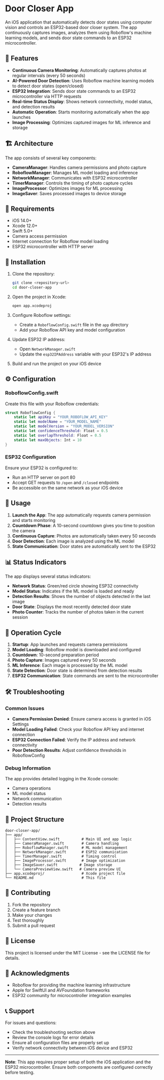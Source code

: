 # Door Closer App

An iOS application that automatically detects door states using computer vision and controls an ESP32-based door closer system. The app continuously captures images, analyzes them using Roboflow's machine learning models, and sends door state commands to an ESP32 microcontroller.

## 🚪 Features

- **Continuous Camera Monitoring**: Automatically captures photos at regular intervals (every 50 seconds)
- **AI-Powered Door Detection**: Uses Roboflow machine learning models to detect door states (open/closed)
- **ESP32 Integration**: Sends door state commands to an ESP32 microcontroller via HTTP requests
- **Real-time Status Display**: Shows network connectivity, model status, and detection results
- **Automatic Operation**: Starts monitoring automatically when the app launches
- **Image Processing**: Optimizes captured images for ML inference and storage

## 🏗️ Architecture

The app consists of several key components:

- **CameraManager**: Handles camera permissions and photo capture
- **RoboflowManager**: Manages ML model loading and inference
- **NetworkManager**: Communicates with ESP32 microcontroller
- **TimerManager**: Controls the timing of photo capture cycles
- **ImageProcessor**: Optimizes images for ML processing
- **ImageSaver**: Saves processed images to device storage

## 📱 Requirements

- iOS 14.0+
- Xcode 12.0+
- Swift 5.0+
- Camera access permission
- Internet connection for Roboflow model loading
- ESP32 microcontroller with HTTP server

## 🚀 Installation

1. Clone the repository:
   ```bash
   git clone <repository-url>
   cd door-closer-app
   ```

2. Open the project in Xcode:
   ```bash
   open app.xcodeproj
   ```

3. Configure Roboflow settings:
   - Create a `RoboflowConfig.swift` file in the `app` directory
   - Add your Roboflow API key and model configuration

4. Update ESP32 IP address:
   - Open `NetworkManager.swift`
   - Update the `esp32IPAddress` variable with your ESP32's IP address

5. Build and run the project on your iOS device

## ⚙️ Configuration

### RoboflowConfig.swift
Create this file with your Roboflow credentials:

```swift
struct RoboflowConfig {
    static let apiKey = "YOUR_ROBOFLOW_API_KEY"
    static let modelName = "YOUR_MODEL_NAME"
    static let modelVersion = "YOUR_MODEL_VERSION"
    static let confidenceThreshold: Float = 0.5
    static let overlapThreshold: Float = 0.5
    static let maxObjects: Int = 10
}
```

### ESP32 Configuration
Ensure your ESP32 is configured to:
- Run an HTTP server on port 80
- Accept GET requests to `/open` and `/closed` endpoints
- Be accessible on the same network as your iOS device

## 🔧 Usage

1. **Launch the App**: The app automatically requests camera permission and starts monitoring
2. **Countdown Phase**: A 10-second countdown gives you time to position the camera
3. **Continuous Capture**: Photos are automatically taken every 50 seconds
4. **Door Detection**: Each image is analyzed using the ML model
5. **State Communication**: Door states are automatically sent to the ESP32

## 📊 Status Indicators

The app displays several status indicators:

- **Network Status**: Green/red circle showing ESP32 connectivity
- **Model Status**: Indicates if the ML model is loaded and ready
- **Detection Results**: Shows the number of objects detected in the last image
- **Door State**: Displays the most recently detected door state
- **Photo Counter**: Tracks the number of photos taken in the current session

## 🔄 Operation Cycle

1. **Startup**: App launches and requests camera permissions
2. **Model Loading**: Roboflow model is downloaded and configured
3. **Countdown**: 10-second preparation period
4. **Photo Capture**: Images captured every 50 seconds
5. **ML Inference**: Each image is processed by the ML model
6. **State Detection**: Door state is determined from detection results
7. **ESP32 Communication**: State commands are sent to the microcontroller

## 🛠️ Troubleshooting

### Common Issues

- **Camera Permission Denied**: Ensure camera access is granted in iOS Settings
- **Model Loading Failed**: Check your Roboflow API key and internet connection
- **ESP32 Connection Failed**: Verify the IP address and network connectivity
- **Poor Detection Results**: Adjust confidence thresholds in RoboflowConfig

### Debug Information

The app provides detailed logging in the Xcode console:
- Camera operations
- ML model status
- Network communication
- Detection results

## 📁 Project Structure

```
door-closer-app/
├── app/
│   ├── ContentView.swift          # Main UI and app logic
│   ├── CameraManager.swift        # Camera handling
│   ├── RoboflowManager.swift      # ML model management
│   ├── NetworkManager.swift       # ESP32 communication
│   ├── TimerManager.swift         # Timing control
│   ├── ImageProcessor.swift       # Image optimization
│   ├── ImageSaver.swift          # Image storage
│   └── CameraPreviewView.swift   # Camera preview UI
├── app.xcodeproj/                 # Xcode project file
└── README.md                      # This file
```

## 🤝 Contributing

1. Fork the repository
2. Create a feature branch
3. Make your changes
4. Test thoroughly
5. Submit a pull request

## 📄 License

This project is licensed under the MIT License - see the LICENSE file for details.

## 🙏 Acknowledgments

- Roboflow for providing the machine learning infrastructure
- Apple for SwiftUI and AVFoundation frameworks
- ESP32 community for microcontroller integration examples

## 📞 Support

For issues and questions:
- Check the troubleshooting section above
- Review the console logs for error details
- Ensure all configuration files are properly set up
- Verify network connectivity between iOS device and ESP32

---

**Note**: This app requires proper setup of both the iOS application and the ESP32 microcontroller. Ensure both components are configured correctly before testing.
